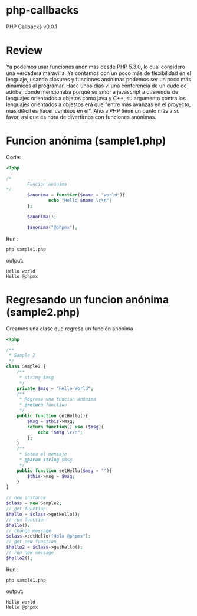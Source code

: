 php-callbacks
=============

PHP Callbacks v0.0.1


Review
======

Ya podemos usar funciones anónimas desde PHP 5.3.0, lo cual considero una verdadera maravilla. Ya contamos con un poco más de flexibilidad en el lenguaje, usando closures y funciones anónimas podemos ser un poco más dinámicos al programar. Hace unos días vi una conferencia de un dude de adobe, donde mencionaba porqué su amor a javascript a diferencia de lenguajes orientados a objetos como java y C++, su argumento contra los lenguajes orientados a objestos erá que "entre más avanzas en el proyecto, más difícil es hacer cambios en el". Ahora PHP tiene un punto más a su favor, así que es hora de divertirnos con funciones anónimas.

Funcion anónima (sample1.php)
=============================

Code: 


```php
<?php

/*
        Funcion anónima 
*/
        $anonima = function($name = "world"){
                echo "Hello $name \r\n";
        };

        $anonima();

        $anonima("@phpmx");
```

Run :


```
php sample1.php
```

output:

```
Hello world
Hello @phpmx
```

Regresando un funcion anónima (sample2.php)
=============================

Creamos una clase que regresa un función anónima

```php
<?php

/**
 * Sample 2
 */
class Sample2 {
	/**
	 * string $msg
	 */
	private $msg = "Hello World";
	/**
	 * Regresa una función anónima
	 * @return function
	 */
	public function getHello(){
		$msg = $this->msg;
		return function() use ($msg){
			echo "$msg \r\n";
		};
	}
	/**
	 * Setea el mensaje
	 * @param string $msg
	 */
	public function setHello($msg = ""){
		$this->msg = $msg;
	}
}

// new instance
$class = new Sample2;
// get function
$hello = $class->getHello();
// run function
$hello();
// change message
$class->setHello("Hola @phpmx");
// get new function
$hello2 = $class->getHello();
// run new message
$hello2();
```

Run :


```
php sample1.php
```

output:

```
Hello world
Hello @phpmx
```